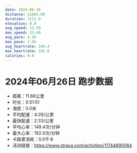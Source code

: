 ```yaml
---
date: 2024-06-26
distance: 11664.00
duration: 3111.0
elevation: 0.0
avg_speed: 13.50
max_speed: 23.40
avg_pace: 4.45
max_pace: 2.56
avg_heartrate: 149.4
max_heartrate: 192.0
calories: 0.0
---
```


# 2024年06月26日 跑步数据

- 距离：11.66公里
- 时长：0:51:51
- 海拔：0.0米
- 平均配速：4:26/公里
- 最快配速：2:33/公里
- 平均心率：149.4次/分钟
- 最大心率：192.0次/分钟
- 卡路里消耗：0.0千卡
- 活动链接：https://www.strava.com/activities/11744890084
